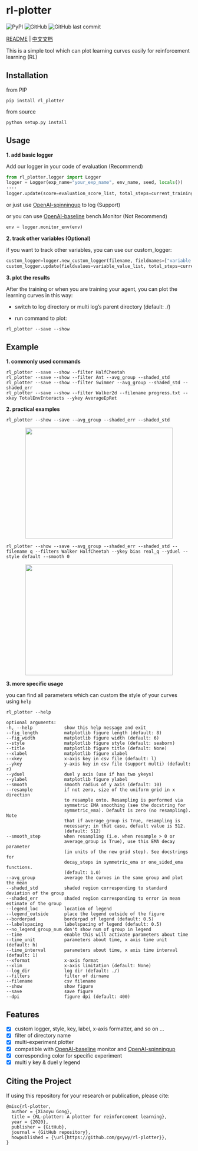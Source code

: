# rl-plotter

![PyPI](https://img.shields.io/pypi/v/rl_plotter?style=flat-square) ![GitHub](https://img.shields.io/github/license/gxywy/rl-plotter?style=flat-square) ![GitHub last commit](https://img.shields.io/github/last-commit/gxywy/rl-plotter?style=flat-square)

[README](README.md) | [中文文档](README_zh.md)

This is a simple tool which can plot learning curves easily for reinforcement learning (RL)

## Installation

from PIP

```
pip install rl_plotter
```

from source

```
python setup.py install
```

## Usage

**1. add basic logger**

Add our logger in your code of evaluation (Recommend)

```python
from rl_plotter.logger import Logger
logger = Logger(exp_name="your_exp_name", env_name, seed, locals())
····
logger.update(score=evaluation_score_list, total_steps=current_training_steps)
```

or just use [OpenAI-spinningup](https://github.com/openai/spinningup) to log (Support)

or you can use [OpenAI-baseline](https://github.com/openai/baselines) bench.Monitor (Not Recommend)

```python
env = logger.monitor_env(env)
```

**2. track other variables (Optional)**

if you want to track other variables, you can use our custom_logger:

```python
custom_logger=logger.new_custom_logger(filename, fieldnames=["variable 1", "variable 2", ..., "variable n"])
custom_logger.update(fieldvalues=variable_value_list, total_steps=current_training_steps)
```

**3. plot the results**

After the training or when you are training your agent, you can plot the learning curves in this way:

- switch to log directory or multi log’s parent directory (default: ./)

- run command to plot:

```
rl_plotter --save --show
```

## Example

**1. commonly used commands**

```
rl_plotter --save --show --filter HalfCheetah
rl_plotter --save --show --filter Ant --avg_group --shaded_std
rl_plotter --save --show --filter Swimmer --avg_group --shaded_std --shaded_err
rl_plotter --save --show --filter Walker2d --filename progress.txt --xkey TotalEnvInteracts --ykey AverageEpRet
```

**2. practical examples**

```
rl_plotter --show --save --avg_group --shaded_err --shaded_std
```
<div align="center"><img width="400" height="300" src="https://github.com/gxywy/rl-plotter/blob/master/imgs/figure_1.png?raw=true"/></div>

```
rl_plotter --show --save --avg_group --shaded_err --shaded_std --filename q --filters Walker HalfCheetah --ykey bias real_q --yduel --style default --smooth 0
```
<div align="center"><img width="400" height="300" src="https://github.com/gxywy/rl-plotter/blob/master/imgs/figure_2.png?raw=true"/></div>



**3. more specific usage**

you can find all parameters which can custom the style of your curves using `help`

```
rl_plotter --help
```

```
optional arguments:
-h, --help            show this help message and exit
--fig_length          matplotlib figure length (default: 8)
--fig_width           matplotlib figure width (default: 6)
--style               matplotlib figure style (default: seaborn)
--title               matplotlib figure title (default: None)
--xlabel              matplotlib figure xlabel
--xkey                x-axis key in csv file (default: l)
--ykey                y-axis key in csv file (support multi) (default: r)
--yduel               duel y axis (use if has two ykeys)
--ylabel              matplotlib figure ylabel
--smooth              smooth radius of y axis (default: 10)
--resample            if not zero, size of the uniform grid in x direction
                      to resample onto. Resampling is performed via
                      symmetric EMA smoothing (see the docstring for
                      symmetric_ema). Default is zero (no resampling). Note
                      that if average_group is True, resampling is
                      necessary; in that case, default value is 512.
                      (default: 512)
--smooth_step         when resampling (i.e. when resample > 0 or
					  average_group is True), use this EMA decay parameter
                      (in units of the new grid step). See docstrings for
                      decay_steps in symmetric_ema or one_sided_ema functions. 
                      (default: 1.0)
--avg_group           average the curves in the same group and plot the mean
--shaded_std          shaded region corresponding to standard deviation of the group
--shaded_err          shaded region corresponding to error in mean estimate of the group
--legend_loc          location of legend
--legend_outside      place the legend outside of the figure
--borderpad           borderpad of legend (default: 0.5)
--labelspacing        labelspacing of legend (default: 0.5)
--no_legend_group_num don't show num of group in legend
--time                enable this will activate parameters about time
--time_unit           parameters about time, x axis time unit (default: h)
--time_interval       parameters about time, x axis time interval (default: 1)
--xformat             x-axis format
--xlim                x-axis limitation (default: None)
--log_dir             log dir (default: ./)
--filters             filter of dirname
--filename            csv filename
--show                show figure
--save                save figure
--dpi                 figure dpi (default: 400)
```

## Features

- [x] custom logger, style, key, label, x-axis formatter, and so on ...
- [x] filter of directory name
- [x] multi-experiment plotter
- [x] compatible with [OpenAI-baseline](https://github.com/openai/baselines) monitor and [OpenAI-spinningup](https://github.com/openai/spinningup)
- [x] corresponding color for specific experiment
- [x] multi y key & duel y legend

## Citing the Project

If using this repository for your research or publication, please cite:

```
@misc{rl-plotter,
  author = {Xiaoyu Gong},
  title = {RL-plotter: A plotter for reinforcement learning},
  year = {2020},
  publisher = {GitHub},
  journal = {GitHub repository},
  howpublished = {\url{https://github.com/gxywy/rl-plotter}},
}
```

